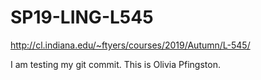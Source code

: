 # SP19-LING-L545

http://cl.indiana.edu/~ftyers/courses/2019/Autumn/L-545/

I am testing my git commit.
This is Olivia Pfingston.


